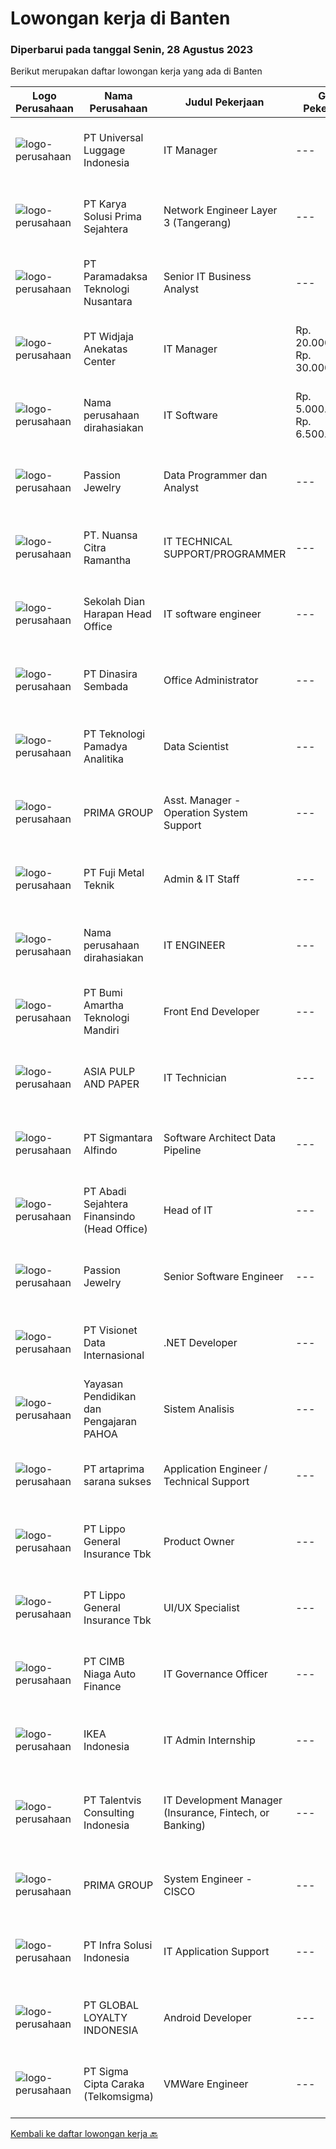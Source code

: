 
  # Lowongan kerja di Banten

  ### Diperbarui pada tanggal Senin, 28 Agustus 2023

  Berikut merupakan daftar lowongan kerja yang ada di Banten

  |Logo Perusahaan | Nama Perusahaan | Judul Pekerjaan | Gaji Pekerjaan | Lokasi | Deskripsi | Tanggal diunggah | Pranala |
  | -------------- | --------------- | --------------- | --------- | --------- | -------------- | ------- | ----------- |
  |![logo-perusahaan](https://image-service-cdn.seek.com.au/dc60c7efed3243587fed084e2bb14f8c4b902f2b/ee4dce1061f3f616224767ad58cb2fc751b8d2dc)|PT Universal Luggage Indonesia|IT Manager|---|Serang|Requirement: 3-5 years of working experience in the related position is required for this position. Experience manufacture industry background....|Kamis, 24 Agustus 2023|https://www.jobstreet.co.id/id/job/it-manager-4446701?token=0~3b5f9995-fd93-4e63-bb56-3e2f153a595a&sectionRank=1&jobId=jobstreet-id-job-4446701|
|![logo-perusahaan](https://image-service-cdn.seek.com.au/bb0f2c313297f2db3d497466b95d7da85644edc0/ee4dce1061f3f616224767ad58cb2fc751b8d2dc)|PT Karya Solusi Prima Sejahtera|Network Engineer Layer 3 (Tangerang)|---|Tangerang|Pendidikan minimal D3/S1 Teknik Informatika/Teknik Telekomunikasi Memiliki pengalaman pekerjaan dibidang yang sama minimal 1 tahun Memiliki pengalaman...|Minggu, 27 Agustus 2023|https://www.jobstreet.co.id/id/job/network-engineer-layer-3-tangerang-4449383?token=0~3b5f9995-fd93-4e63-bb56-3e2f153a595a&sectionRank=2&jobId=jobstreet-id-job-4449383|
|![logo-perusahaan](https://image-service-cdn.seek.com.au/8deaa9a71fd9bf1839ac941c88d25be16beeb7bb/ee4dce1061f3f616224767ad58cb2fc751b8d2dc)|PT Paramadaksa Teknologi Nusantara|Senior IT Business Analyst|---|Tangerang|We are designing and developing innovative new applications related to Indonesian traditional retail sector. Digitalization of this sector presents...|Sabtu, 26 Agustus 2023|https://www.jobstreet.co.id/id/job/senior-it-business-analyst-4449337?token=0~3b5f9995-fd93-4e63-bb56-3e2f153a595a&sectionRank=3&jobId=jobstreet-id-job-4449337|
|![logo-perusahaan](https://image-service-cdn.seek.com.au/3a59a4eedb4413d607a290a63cfcc4f703614ea3/ee4dce1061f3f616224767ad58cb2fc751b8d2dc)|PT Widjaja Anekatas Center|IT Manager|Rp. 20.000.000-Rp. 30.000.000|Tangerang|Key Responsibilities Determining strategies, planning, organizing, directing, monitoring, and evaluating activities for developing information and...|Rabu, 23 Agustus 2023|https://www.jobstreet.co.id/id/job/it-manager-4446043?token=0~3b5f9995-fd93-4e63-bb56-3e2f153a595a&sectionRank=4&jobId=jobstreet-id-job-4446043|
|![logo-perusahaan](https://i.ibb.co/sqvTCh9/112815900-stock-vector-no-image-available-icon-flat-vector.webp)|Nama perusahaan dirahasiakan|IT Software|Rp. 5.000.000-Rp. 6.500.000|Cikupa|Kualifikasi: Pendidikan minimal S1 IT/Sistem Informasi Memiliki pengalaman sebagai IT Software/Programmer Memahami bahasa pemrograman Menguasai konsep...|Kamis, 24 Agustus 2023|https://www.jobstreet.co.id/id/job/it-software-4446512?token=0~3b5f9995-fd93-4e63-bb56-3e2f153a595a&sectionRank=5&jobId=jobstreet-id-job-4446512|
|![logo-perusahaan](https://image-service-cdn.seek.com.au/a980d4cb98200fc79e99d78508c38e21e61df067/ee4dce1061f3f616224767ad58cb2fc751b8d2dc)|Passion Jewelry|Data Programmer dan Analyst|---|Tangerang|Skill Requirements:- Tremendous practical knowledge experience in MySQL (2 years minimum in using MySQL as a data programmer/analyst)- Practical...|Jumat, 25 Agustus 2023|https://www.jobstreet.co.id/id/job/data-programmer-dan-analyst-4448119?token=0~3b5f9995-fd93-4e63-bb56-3e2f153a595a&sectionRank=6&jobId=jobstreet-id-job-4448119|
|![logo-perusahaan](https://image-service-cdn.seek.com.au/f5de9a44d13413f7e5653b93a3303d45eea565d9/ee4dce1061f3f616224767ad58cb2fc751b8d2dc)|PT. Nuansa Citra Ramantha|IT TECHNICAL SUPPORT/PROGRAMMER|---|Banten|IT TECHNICAL SUPPORT/PROGRAMMERwww.ncr.co.idKami, PT. Nuansa Citra Ramantha adalah perusahaan IT yang berfokus pada layanan IT Consulting dan System...|Selasa, 22 Agustus 2023|https://www.jobstreet.co.id/id/job/it-technical-support-programmer-4445073?token=0~3b5f9995-fd93-4e63-bb56-3e2f153a595a&sectionRank=7&jobId=jobstreet-id-job-4445073|
|![logo-perusahaan](https://image-service-cdn.seek.com.au/5504da2dd27a90cab1ba453a674cb977df4805a5/ee4dce1061f3f616224767ad58cb2fc751b8d2dc)|Sekolah Dian Harapan Head Office|IT software engineer|---|Tangerang|IT Software Engineer Familiar with PHP laravel, Mysql, vue.js Having knowledge in web technology (HTML, CSS, Javascript) Placement in Karawaci,...|Rabu, 23 Agustus 2023|https://www.jobstreet.co.id/id/job/it-software-engineer-4443084?token=0~3b5f9995-fd93-4e63-bb56-3e2f153a595a&sectionRank=8&jobId=jobstreet-id-job-4443084|
|![logo-perusahaan](https://image-service-cdn.seek.com.au/a65ab1dbfdfda66c5dd5ea080f6a0b8f294d583b/ee4dce1061f3f616224767ad58cb2fc751b8d2dc)|PT Dinasira Sembada|Office Administrator|---|Tangerang|Syarat Pekerjaan  Memiliki ijasah minimal S1 Sarjana atau S2 Memilki pengalaman pekerjaan dalam bidang administrasi/ data analyst minimum 3 tahun ...|Selasa, 22 Agustus 2023|https://www.jobstreet.co.id/id/job/office-administrator-4444508?token=0~3b5f9995-fd93-4e63-bb56-3e2f153a595a&sectionRank=9&jobId=jobstreet-id-job-4444508|
|![logo-perusahaan](https://image-service-cdn.seek.com.au/98d9d5c448af0669bf29cbf4c919d835cb2a09dc/ee4dce1061f3f616224767ad58cb2fc751b8d2dc)|PT Teknologi Pamadya Analitika|Data Scientist|---|Jakarta Selatan|Responsibilities: Analyze and identify areas that can be improved Design, build, and maintain production machine learning models Coordinate with other...|Jumat, 25 Agustus 2023|https://www.jobstreet.co.id/id/job/data-scientist-4448817?token=0~3b5f9995-fd93-4e63-bb56-3e2f153a595a&sectionRank=10&jobId=jobstreet-id-job-4448817|
|![logo-perusahaan](https://image-service-cdn.seek.com.au/e0f7552cee29bad642f1b9e6ae1eba58c09d34fe/ee4dce1061f3f616224767ad58cb2fc751b8d2dc)|PRIMA GROUP|Asst. Manager - Operation System Support|---|Tangerang|Kualifikasi:  Pendidikan S1/Sarjana (Semua jurusan) Pengalaman minimum 3 tahun sbg Asst. Manager operational EFT Switching dalam bidang...|Senin, 21 Agustus 2023|https://www.jobstreet.co.id/id/job/asst.-manager-operation-system-support-4443098?token=0~3b5f9995-fd93-4e63-bb56-3e2f153a595a&sectionRank=11&jobId=jobstreet-id-job-4443098|
|![logo-perusahaan](https://image-service-cdn.seek.com.au/7e50f744ccb6c1d0ef5b223f41dd1c71e6e56552/ee4dce1061f3f616224767ad58cb2fc751b8d2dc)|PT Fuji Metal Teknik|Admin & IT Staff|---|Tangerang|Responsibilities: In charge of Maintenance and manage website, social media, e-commerce and telemarketing (sales commission is available for E...|Selasa, 22 Agustus 2023|https://www.jobstreet.co.id/id/job/admin-it-staff-4445066?token=0~3b5f9995-fd93-4e63-bb56-3e2f153a595a&sectionRank=12&jobId=jobstreet-id-job-4445066|
|![logo-perusahaan](https://i.ibb.co/sqvTCh9/112815900-stock-vector-no-image-available-icon-flat-vector.webp)|Nama perusahaan dirahasiakan|IT ENGINEER|---|Tangerang|We are looking to hire an experienced IT engineer to manage our company’s computer systems. As an IT engineer, you will be responsible for designing...|Senin, 21 Agustus 2023|https://www.jobstreet.co.id/id/job/it-engineer-4442190?token=0~3b5f9995-fd93-4e63-bb56-3e2f153a595a&sectionRank=13&jobId=jobstreet-id-job-4442190|
|![logo-perusahaan](https://image-service-cdn.seek.com.au/e4af171d7f80a6760b56526646c7221a9e0a6fa5/ee4dce1061f3f616224767ad58cb2fc751b8d2dc)|PT Bumi Amartha Teknologi Mandiri|Front End Developer|---|Tangerang|Job Descriptions: Meeting with the development team to discuss user interface ideas and applications. Reviewing application requirements and interface...|Jumat, 25 Agustus 2023|https://www.jobstreet.co.id/id/job/front-end-developer-4448253?token=0~3b5f9995-fd93-4e63-bb56-3e2f153a595a&sectionRank=14&jobId=jobstreet-id-job-4448253|
|![logo-perusahaan](https://image-service-cdn.seek.com.au/36a2feaca71ed37bd63769225373ce9c5cab5eea/ee4dce1061f3f616224767ad58cb2fc751b8d2dc)|ASIA PULP AND PAPER|IT Technician|---|Tangerang|The IT Technician will be responsible for providing day-to-day technical support (both software and hardware) for all IT-related activities within the...|Senin, 21 Agustus 2023|https://www.jobstreet.co.id/id/job/it-technician-4443014?token=0~3b5f9995-fd93-4e63-bb56-3e2f153a595a&sectionRank=15&jobId=jobstreet-id-job-4443014|
|![logo-perusahaan](https://image-service-cdn.seek.com.au/b86aa54bcb95b5fa8976ce6742612c8dbe71f94a/ee4dce1061f3f616224767ad58cb2fc751b8d2dc)|PT Sigmantara Alfindo|Software Architect Data Pipeline|---|Tangerang|We are looking for Software Architect Data Pipeline as members of our Technology team, our architects work on applications of AI and machine learning...|Kamis, 24 Agustus 2023|https://www.jobstreet.co.id/id/job/software-architect-data-pipeline-4447074?token=0~3b5f9995-fd93-4e63-bb56-3e2f153a595a&sectionRank=16&jobId=jobstreet-id-job-4447074|
|![logo-perusahaan](https://image-service-cdn.seek.com.au/fdce716c160bb2e4a6be60b6abd13dc56d60a032/ee4dce1061f3f616224767ad58cb2fc751b8d2dc)|PT Abadi Sejahtera Finansindo (Head Office)|Head of IT|---|Tangerang|Job DescriptionStrategy Leading IT provision, this role is responsible for leading the strategic and operational IT planning to achieve business goals...|Senin, 21 Agustus 2023|https://www.jobstreet.co.id/id/job/head-of-it-4442203?token=0~3b5f9995-fd93-4e63-bb56-3e2f153a595a&sectionRank=17&jobId=jobstreet-id-job-4442203|
|![logo-perusahaan](https://image-service-cdn.seek.com.au/a980d4cb98200fc79e99d78508c38e21e61df067/ee4dce1061f3f616224767ad58cb2fc751b8d2dc)|Passion Jewelry|Senior Software Engineer|---|Tangerang|Key Responsibilities: Collaborate with cross-functional teams including design, product management, and other engineering teams to develop software...|Jumat, 25 Agustus 2023|https://www.jobstreet.co.id/id/job/senior-software-engineer-4448708?token=0~3b5f9995-fd93-4e63-bb56-3e2f153a595a&sectionRank=18&jobId=jobstreet-id-job-4448708|
|![logo-perusahaan](https://image-service-cdn.seek.com.au/a6b9a9d9debb082e30249fdb9d0753e07401180c/ee4dce1061f3f616224767ad58cb2fc751b8d2dc)|PT Visionet Data Internasional|.NET Developer|---|Tangerang|Job Descriptions: Provide service and support to resolve related application incidents according SLA commitment. Develop application as per user...|Jumat, 25 Agustus 2023|https://www.jobstreet.co.id/id/job/.net-developer-4448101?token=0~3b5f9995-fd93-4e63-bb56-3e2f153a595a&sectionRank=19&jobId=jobstreet-id-job-4448101|
|![logo-perusahaan](https://image-service-cdn.seek.com.au/5c24462c7d6e049d373317ef7f1a8a3522aef23a/ee4dce1061f3f616224767ad58cb2fc751b8d2dc)|Yayasan Pendidikan dan Pengajaran PAHOA|Sistem Analisis|---|Tangerang|Tugas dan Tanggung Jawab: Mengidentifikasikan kebutuhan system management sekolah, termasuk kerentanan dari operasional / fungsional kerja yang kurang...|Senin, 21 Agustus 2023|https://www.jobstreet.co.id/id/job/sistem-analisis-4443599?token=0~3b5f9995-fd93-4e63-bb56-3e2f153a595a&sectionRank=20&jobId=jobstreet-id-job-4443599|
|![logo-perusahaan](https://i.ibb.co/sqvTCh9/112815900-stock-vector-no-image-available-icon-flat-vector.webp)|PT artaprima sarana sukses|Application Engineer / Technical Support|---|Bekasi|Tanggung Jawab Pekerjaan• Engineering untuk proses aplikasi pekerjaan pada mesin CNC miling dan bubut• Menetapkan standar prosedur untuk trial produk...|Jumat, 25 Agustus 2023|https://www.jobstreet.co.id/id/job/application-engineer-technical-support-4448045?token=0~3b5f9995-fd93-4e63-bb56-3e2f153a595a&sectionRank=21&jobId=jobstreet-id-job-4448045|
|![logo-perusahaan](https://image-service-cdn.seek.com.au/5487976ba4ce11e45e51dac2a9845b0cc33e64c4/ee4dce1061f3f616224767ad58cb2fc751b8d2dc)|PT Lippo General Insurance Tbk|Product Owner|---|Tangerang|Responsibilities: Plan and prioritize product development and product feature backlog Lead the product-release plans and set expectations for delivery...|Senin, 21 Agustus 2023|https://www.jobstreet.co.id/id/job/product-owner-4443283?token=0~3b5f9995-fd93-4e63-bb56-3e2f153a595a&sectionRank=22&jobId=jobstreet-id-job-4443283|
|![logo-perusahaan](https://image-service-cdn.seek.com.au/5487976ba4ce11e45e51dac2a9845b0cc33e64c4/ee4dce1061f3f616224767ad58cb2fc751b8d2dc)|PT Lippo General Insurance Tbk|UI/UX Specialist|---|Tangerang|Responsibilities: Conduct user research and analysis to understand user needs Create wireframes, prototypes, and mockups to test and iterate on design...|Senin, 21 Agustus 2023|https://www.jobstreet.co.id/id/job/ui-ux-specialist-4443435?token=0~3b5f9995-fd93-4e63-bb56-3e2f153a595a&sectionRank=23&jobId=jobstreet-id-job-4443435|
|![logo-perusahaan](https://image-service-cdn.seek.com.au/14f9f8ccc12d51121e96ea2224ff707c40d6ca88/ee4dce1061f3f616224767ad58cb2fc751b8d2dc)|PT CIMB Niaga Auto Finance|IT Governance Officer|---|Tangerang|To manage and develop IT Policy and Procedure and its review implementation related with risk, IT and Compliance Evaluating risk and developing...|Jumat, 18 Agustus 2023|https://www.jobstreet.co.id/id/job/it-governance-officer-4441168?token=0~3b5f9995-fd93-4e63-bb56-3e2f153a595a&sectionRank=24&jobId=jobstreet-id-job-4441168|
|![logo-perusahaan](https://image-service-cdn.seek.com.au/d3c09a4e814c3782a945d151d295d63c20cd5376/ee4dce1061f3f616224767ad58cb2fc751b8d2dc)|IKEA Indonesia|IT Admin Internship|---|Tangerang|“Is this a sign? Search IKEA jobs”What you’ll be doing day to day: Supporting IT team for daily basis Help to take a look a ticket in ticketing...|Kamis, 17 Agustus 2023|https://www.jobstreet.co.id/id/job/it-admin-internship-4440263?token=0~3b5f9995-fd93-4e63-bb56-3e2f153a595a&sectionRank=25&jobId=jobstreet-id-job-4440263|
|![logo-perusahaan](https://i.ibb.co/sqvTCh9/112815900-stock-vector-no-image-available-icon-flat-vector.webp)|PT Talentvis Consulting Indonesia|IT Development Manager (Insurance, Fintech, or Banking)|---|Tangerang|Job Description: Conduct research and analysis, planning and design of each IT development system and application Make strategic plans for the...|Jumat, 18 Agustus 2023|https://www.jobstreet.co.id/id/job/it-development-manager-insurance-fintech-or-banking-4440640?token=0~3b5f9995-fd93-4e63-bb56-3e2f153a595a&sectionRank=26&jobId=jobstreet-id-job-4440640|
|![logo-perusahaan](https://image-service-cdn.seek.com.au/e0f7552cee29bad642f1b9e6ae1eba58c09d34fe/ee4dce1061f3f616224767ad58cb2fc751b8d2dc)|PRIMA GROUP|System Engineer - CISCO|---|Banten|Kualifikasi: Usia Maksimal 35 Tahun Pendidikan S1, Teknik Elektro / Teknik Telekomunikasi / Teknik Informatika / Sistem Informasi / Teknik Komputer,...|Rabu, 16 Agustus 2023|https://www.jobstreet.co.id/id/job/system-engineer-cisco-4439342?token=0~3b5f9995-fd93-4e63-bb56-3e2f153a595a&sectionRank=27&jobId=jobstreet-id-job-4439342|
|![logo-perusahaan](https://image-service-cdn.seek.com.au/1d28508741a18a8787327f3864aa8fb63be75845/ee4dce1061f3f616224767ad58cb2fc751b8d2dc)|PT Infra Solusi Indonesia|IT Application Support|---|Tangerang|Maintain and Support Application such as : Billing System, BSS/OSS System, CRM System, Linknet/ Firstmedia Mobile Application; Must able to identified...|Rabu, 16 Agustus 2023|https://www.jobstreet.co.id/id/job/it-application-support-4440095?token=0~3b5f9995-fd93-4e63-bb56-3e2f153a595a&sectionRank=28&jobId=jobstreet-id-job-4440095|
|![logo-perusahaan](https://image-service-cdn.seek.com.au/5701acf4d572ac7723a97139e9e9de3e7e393e04/ee4dce1061f3f616224767ad58cb2fc751b8d2dc)|PT GLOBAL LOYALTY INDONESIA|Android Developer|---|Tangerang|Job Descriptions: Create, maintain, and improve native Android Apps Be part of a team and collaborate across teams Write clean code using latest...|Senin, 21 Agustus 2023|https://www.jobstreet.co.id/id/job/android-developer-4442555?token=0~3b5f9995-fd93-4e63-bb56-3e2f153a595a&sectionRank=29&jobId=jobstreet-id-job-4442555|
|![logo-perusahaan](https://image-service-cdn.seek.com.au/cc9dbcfc813657237bfec98ce0d8784965573369/ee4dce1061f3f616224767ad58cb2fc751b8d2dc)|PT Sigma Cipta Caraka (Telkomsigma)|VMWare Engineer|---|Tangerang|PROJECT BASED VACANCIESResponsibilities :1). Corrective and Maintenance OS, Server, Storage dan Virtualisasi2). Melakukan Control dan Monitoring...|Kamis, 17 Agustus 2023|https://www.jobstreet.co.id/id/job/vmware-engineer-4439157?token=0~3b5f9995-fd93-4e63-bb56-3e2f153a595a&sectionRank=30&jobId=jobstreet-id-job-4439157|


  [Kembali ke daftar lowongan kerja 🔙](../README.md#daftar-lowongan-kerja)
  